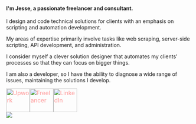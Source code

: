 #### I'm Jesse, a passionate freelancer and consultant.

I design and code technical solutions for clients with an emphasis on scripting and automation development.

My areas of expertise primarily involve tasks like web scraping, server-side scripting, API development, and administration.

I consider myself a clever solution designer that automates my clients’ processes so that they can focus on bigger things.

I am also a developer, so I have the ability to diagnose a wide range of issues, maintaining the solutions I develop.
<div class="fusion-social-networks"><div class="fusion-social-networks-wrapper"><a class="fusion-social-network-icon fusion-tooltip fusion-Upwork fusion-icon-Upwork" aria-label="fusion-Upwork" href="https://upwork.com/fl/jrussell" target="_blank" rel="noopener noreferrer" style="color:#ff9999;font-size:16px;" data-placement="bottom" data-title="Upwork" title="" data-toggle="tooltip" data-original-title="Upwork"><img src="https://jrussell.io/wp-content/uploads/2020/07/upwork_final.png" alt="Upwork" width="64" height="64"></a><a class="fusion-social-network-icon fusion-tooltip fusion-Freelancer fusion-icon-Freelancer" aria-label="fusion-Freelancer" href="https://www.freelancer.com/u/jrussell110" target="_blank" rel="noopener noreferrer" style="color:#ff9999;font-size:16px;" data-placement="bottom" data-title="Freelancer" title="" data-toggle="tooltip" data-original-title="Freelancer"><img src="https://jrussell.io/wp-content/uploads/2020/07/freelancer_final.png" alt="Freelancer" width="64" height="64"></a><a class="fusion-social-network-icon fusion-tooltip fusion-LinkedIn fusion-icon-LinkedIn" aria-label="fusion-LinkedIn" href="https://www.linkedin.com/in/jesserussell110/" target="_blank" rel="noopener noreferrer" style="color:#ff9999;font-size:16px;" data-placement="bottom" data-title="LinkedIn" title="" data-toggle="tooltip" data-original-title="LinkedIn"><img src="https://jrussell.io/wp-content/uploads/2020/07/linkedin_final.png" alt="LinkedIn" width="64" height="64"></a></div></div>
<a href="https://github.com/antonkomarev/github-profile-views-counter">
    <img src="https://komarev.com/ghpvc/?username=jrussellfreelance">
</a>
